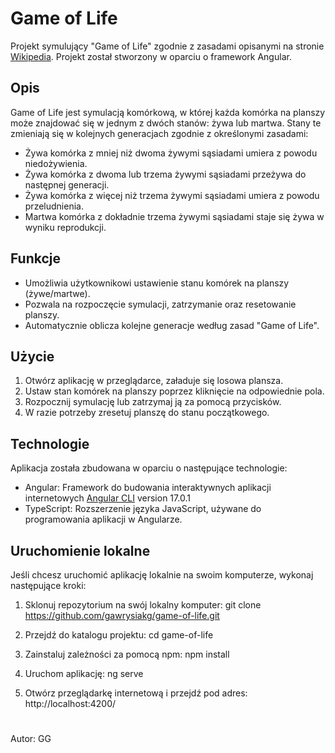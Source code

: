# Game of Life

Projekt symulujący "Game of Life" zgodnie z zasadami opisanymi na stronie [Wikipedia](https://pl.wikipedia.org/wiki/Gra_w_%C5%BCycie). Projekt został stworzony w oparciu o framework Angular.

## Opis

Game of Life jest symulacją komórkową, w której każda komórka na planszy może znajdować się w jednym z dwóch stanów: żywa lub martwa. Stany te zmieniają się w kolejnych generacjach zgodnie z określonymi zasadami:

- Żywa komórka z mniej niż dwoma żywymi sąsiadami umiera z powodu niedożywienia.
- Żywa komórka z dwoma lub trzema żywymi sąsiadami przeżywa do następnej generacji.
- Żywa komórka z więcej niż trzema żywymi sąsiadami umiera z powodu przeludnienia.
- Martwa komórka z dokładnie trzema żywymi sąsiadami staje się żywa w wyniku reprodukcji.

## Funkcje

- Umożliwia użytkownikowi ustawienie stanu komórek na planszy (żywe/martwe).
- Pozwala na rozpoczęcie symulacji, zatrzymanie oraz resetowanie planszy.
- Automatycznie oblicza kolejne generacje według zasad "Game of Life".

## Użycie

1. Otwórz aplikację w przeglądarce, załaduje się losowa plansza.
2. Ustaw stan komórek na planszy poprzez kliknięcie na odpowiednie pola.
3. Rozpocznij symulację lub zatrzymaj ją za pomocą przycisków.
4. W razie potrzeby zresetuj planszę do stanu początkowego.

## Technologie

Aplikacja została zbudowana w oparciu o następujące technologie:

- Angular: Framework do budowania interaktywnych aplikacji internetowych [Angular CLI](https://github.com/angular/angular-cli) version 17.0.1
- TypeScript: Rozszerzenie języka JavaScript, używane do programowania aplikacji w Angularze.

## Uruchomienie lokalne

Jeśli chcesz uruchomić aplikację lokalnie na swoim komputerze, wykonaj następujące kroki:

1. Sklonuj repozytorium na swój lokalny komputer:
   git clone https://github.com/gawrysiakg/game-of-life.git

2. Przejdź do katalogu projektu:
   cd game-of-life

3. Zainstaluj zależności za pomocą npm:
   npm install

4. Uruchom aplikację:
   ng serve

5. Otwórz przeglądarkę internetową i przejdź pod adres:
   http://localhost:4200/

#

Autor: GG
